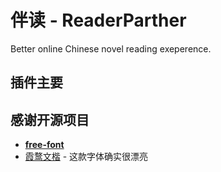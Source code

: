 # 伴读  -  ReaderParther
Better online Chinese novel reading exeperence.  

## 插件主要




## 感谢开源项目
- [**free-font**](https://github.com/wordshub/free-font)
- [霞鹜文楷](https://github.com/lxgw/LxgwWenKai) - 这款字体确实很漂亮